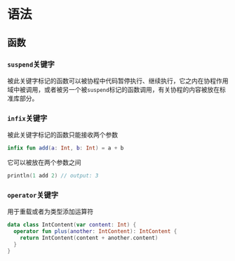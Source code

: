 # 语法
<p id="u44epr2rntmq6MxzDj13pZ">

## 函数

</p>

<p id="fuCw5NzuxiCXvUTRE71yMd">

### `suspend`关键字

</p>

<p id="w8YLkpKQC2Wx47fALh88Et">

被此关键字标记的函数可以被协程中代码暂停执行、继续执行，它之内在协程作用域中被调用，或者被另一个被`suspend`标记的函数调用，有关协程的内容被放在标准库部分。

</p>

<p id="6sj2546pbgyGxwt1wGbpee">

### `infix`关键字

</p>

<p id="pcVZZEWwxS3FY32xX6UVr">

被此关键字标记的函数只能接收两个参数

</p>

<p id="isTAiYLrYhQCfBiXEQuAJu">

```Kotlin
infix fun add(a: Int, b: Int) = a + b
```


</p>

<p id="izxALTPxsapY2XUpjqUgS7">

它可以被放在两个参数之间

</p>

<p id="rKApkjAktr3cUAfqYMkUYk">

```Kotlin
println(1 add 2) // output: 3

```


</p>

<p id="99cvRCpkHFhNgGDLkZErwx">

### `operator`关键字

</p>

<p id="4HHU3wsNZxpqrdiWduxZLT">

用于重载或者为类型添加运算符

</p>

<p id="6VhfzWAAC9hK8LXe35hfh1">

```Kotlin
data class IntContent(var content: Int) {
  operator fun plus(another: IntContent): IntContent {
    return IntContent(content + another.content)
  }
}


```


</p>

<p id="oaPLhCHez8qc5tpwNJtU3M">



</p>
